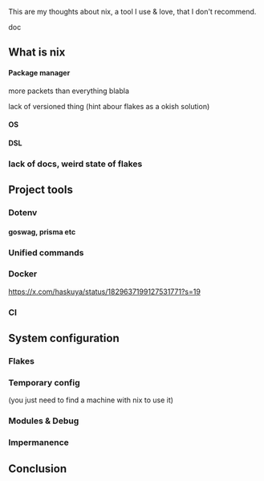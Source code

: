 This are my thoughts about nix, a tool I use & love, that I don't recommend.


doc

## What is nix

#### Package manager

more packets than everything blabla

lack of versioned thing (hint abour flakes as a okish solution)

#### OS

#### DSL

### lack of docs, weird state of flakes

## Project tools

### Dotenv

#### goswag, prisma etc

### Unified commands

### Docker

https://x.com/haskuya/status/1829637199127531771?s=19

### CI

## System configuration

### Flakes

### Temporary config

(you just need to find a machine with nix to use it)

### Modules & Debug

### Impermanence

## Conclusion
